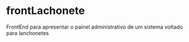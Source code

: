 # frontLachonete
FrontEnd para apresentar o painel administrativo de um sistema voltado para lanchonetes
